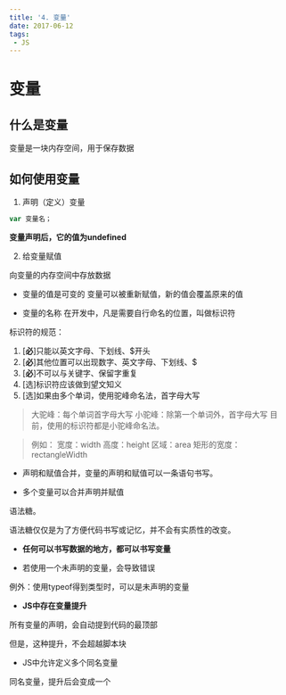 ```yaml
---
title: '4. 变量'
date: 2017-06-12
tags:
 - JS
---
```


# 变量

## 什么是变量

变量是一块内存空间，用于保存数据

## 如何使用变量

1. 声明（定义）变量

```js
var 变量名；
```
**变量声明后，它的值为undefined**

2. 给变量赋值

向变量的内存空间中存放数据

- 变量的值是可变的
变量可以被重新赋值，新的值会覆盖原来的值

- 变量的名称
在开发中，凡是需要自行命名的位置，叫做标识符

标识符的规范：

1. [**必**]只能以英文字母、下划线、$开头
2. [**必**]其他位置可以出现数字、英文字母、下划线、$
3. [**必**]不可以与关键字、保留字重复
4. [选]标识符应该做到望文知义
5. [选]如果由多个单词，使用驼峰命名法，首字母大写

>大驼峰：每个单词首字母大写
>小驼峰：除第一个单词外，首字母大写
>目前，使用的标识符都是小驼峰命名法。


>例如：
宽度：width
高度：height
区域：area
矩形的宽度：rectangleWidth

- 声明和赋值合并，变量的声明和赋值可以一条语句书写。

- 多个变量可以合并声明并赋值

语法糖。

语法糖仅仅是为了方便代码书写或记忆，并不会有实质性的改变。

- **任何可以书写数据的地方，都可以书写变量**
  
- 若使用一个未声明的变量，会导致错误


例外：使用typeof得到类型时，可以是未声明的变量

- **JS中存在变量提升**

所有变量的声明，会自动提到代码的最顶部

但是，这种提升，不会超越脚本块

- JS中允许定义多个同名变量

同名变量，提升后会变成一个


